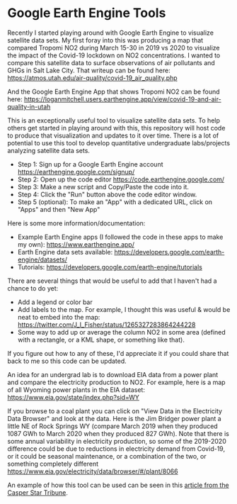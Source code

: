 # Google Earth Engine Tools

Recently I started playing around with Google Earth Engine to visualize satellite data sets.  My first foray into this was producing a map that compared Tropomi NO2 during March 15-30 in 2019 vs 2020 to visualize the impact of the Covid-19 lockdown on NO2 concentrations.  I wanted to compare this satellite data to surface observations of air pollutants and GHGs in Salt Lake City.  That writeup can be found here:
https://atmos.utah.edu/air-quality/covid-19_air_quality.php

And the Google Earth Engine App that shows Tropomi NO2 can be found here:
https://loganmitchell.users.earthengine.app/view/covid-19-and-air-quality-in-utah


This is an exceptionally useful tool to visualize satellite data sets.  To help others get started in playing around with this, this repository will host code to produce that visualization and updates to it over time.  There is a lot of potential to use this tool to develop quantitative undergraduate labs/projects analyzing satellite data sets.


- Step 1: Sign up for a Google Earth Engine account https://earthengine.google.com/signup/
- Step 2: Open up the code editor https://code.earthengine.google.com/
- Step 3: Make a new script and Copy/Paste the code into it.
- Step 4: Click the "Run" button above the code editor window.
- Step 5 (optional): To make an "App" with a dedicated URL, click on "Apps" and then "New App"


Here is some more information/documentation:
- Example Earth Engine apps (I followed the code in these apps to make my own): https://www.earthengine.app/
- Earth Engine data sets available: https://developers.google.com/earth-engine/datasets/
- Tutorials: https://developers.google.com/earth-engine/tutorials


There are several things that would be useful to add that I haven't had a chance to do yet:
- Add a legend or color bar
- Add labels to the map.  For example, I thought this was useful & would be neat to embed into the map: https://twitter.com/J_I_Fisher/status/1265327283864244228
- Some way to add up or average the column NO2 in some area (defined with a rectangle, or a KML shape, or something like that).


If you figure out how to any of these, I'd appreciate it if you could share that back to me so this code can be updated.


An idea for an undergrad lab is to download EIA data from a power plant and compare the electricity production to NO2.  For example, here is a map of all Wyoming power plants in the EIA dataset:
https://www.eia.gov/state/index.php?sid=WY


If you browse to a coal plant you can click on "View Data in the Electricity Data Browser" and look at the data.  Here is the Jim Bridger power plant a little NE of Rock Springs WY (compare March 2019 when they produced 1087 GWh to March 2020 when they produced 827 GWh).  Note that there is some annual variability in electricity production, so some of the 2019-2020 difference could be due to reductions in electricity demand from Covid-19, or it could be seasonal maintenance, or a combination of the two, or something completely different
https://www.eia.gov/electricity/data/browser/#/plant/8066


An example of how this tool can be used can be seen in this <a href="https://trib.com/news/state-and-regional/energy-journal-pollutants-from-coal-decline-during-covid-19-in-wyoming/article_c9263410-c132-51d9-8745-4a42ba85b40c.html">article from the Casper Star Tribune</a>.
